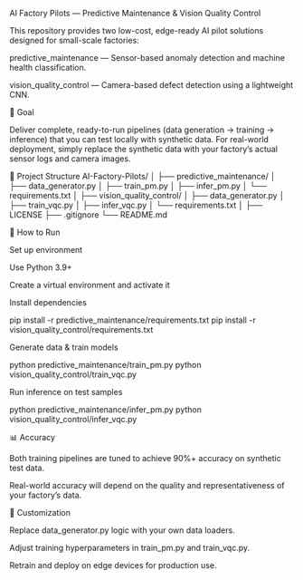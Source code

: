 AI Factory Pilots — Predictive Maintenance & Vision Quality Control

This repository provides two low-cost, edge-ready AI pilot solutions designed for small-scale factories:

predictive_maintenance — Sensor-based anomaly detection and machine health classification.

vision_quality_control — Camera-based defect detection using a lightweight CNN.

🎯 Goal

Deliver complete, ready-to-run pipelines (data generation → training → inference) that you can test locally with synthetic data.
For real-world deployment, simply replace the synthetic data with your factory’s actual sensor logs and camera images.

📂 Project Structure
AI-Factory-Pilots/
│
├── predictive_maintenance/
│   ├── data_generator.py
│   ├── train_pm.py
│   ├── infer_pm.py
│   └── requirements.txt
│
├── vision_quality_control/
│   ├── data_generator.py
│   ├── train_vqc.py
│   ├── infer_vqc.py
│   └── requirements.txt
│
├── LICENSE
├── .gitignore
└── README.md

🚀 How to Run

Set up environment

Use Python 3.9+

Create a virtual environment and activate it

Install dependencies

pip install -r predictive_maintenance/requirements.txt
pip install -r vision_quality_control/requirements.txt


Generate data & train models

python predictive_maintenance/train_pm.py
python vision_quality_control/train_vqc.py


Run inference on test samples

python predictive_maintenance/infer_pm.py
python vision_quality_control/infer_vqc.py

📊 Accuracy

Both training pipelines are tuned to achieve 90%+ accuracy on synthetic test data.

Real-world accuracy will depend on the quality and representativeness of your factory’s data.

🔧 Customization

Replace data_generator.py logic with your own data loaders.

Adjust training hyperparameters in train_pm.py and train_vqc.py.

Retrain and deploy on edge devices for production use.
